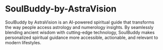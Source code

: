 # SoulBuddy-by-AstraVision
SoulBuddy by AstraVision is an AI-powered spiritual guide that transforms the way people access astrology and numerology insights. By seamlessly blending ancient wisdom with cutting-edge technology, SoulBuddy makes personalized spiritual guidance more accessible, actionable, and relevant to modern lifestyles.
